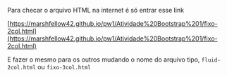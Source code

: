 Para checar o arquivo HTML na internet é só entrar esse link

[https://marshfellow42.github.io/pw1/Atividade%20Bootstrap%201/fixo-2col.html](https://marshfellow42.github.io/pw1/Atividade%20Bootstrap%201/fixo-2col.html)

E fazer o mesmo para os outros mudando o nome do arquivo tipo, ```fluid-2col.html``` ou ```fixo-3col.html```
